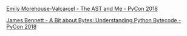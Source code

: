 
[Emily Morehouse-Valcarcel - The AST and Me - PyCon 2018](https://www.youtube.com/watch?v=XhWvz4dK4ng)

[James Bennett - A Bit about Bytes: Understanding Python Bytecode - PyCon 2018](https://www.youtube.com/watch?v=cSSpnq362Bk)
